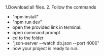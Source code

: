 1.Download all files.
2. Follow the commands
   - "npm install"
   - "npm run dev"
   - open the provided link in terminal.
   - open command prompt
   - cd to the folder
   - "json-server --watch db.json --port 4000"
   - now your project is ready to run.


